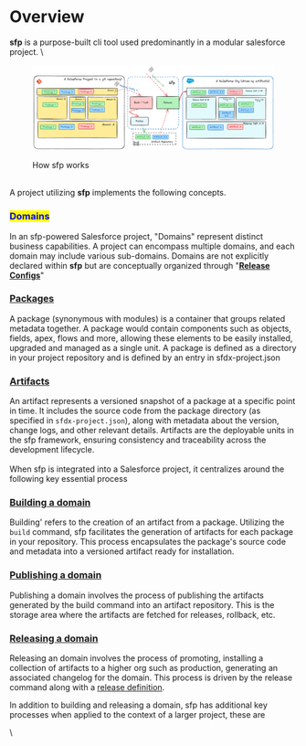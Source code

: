# Overview



**sfp** is a purpose-built cli tool used predominantly in a modular salesforce project.  \


<figure><img src="../.gitbook/assets/concept (2).png" alt=""><figcaption><p>How sfp works</p></figcaption></figure>

\
A project utilizing **sfp** implements the following concepts.

### <mark style="color:blue;">Domains</mark>

In an sfp-powered Salesforce project, "Domains" represent distinct business capabilities. A project can encompass multiple domains, and each domain may include various sub-domains. Domains are not explicitly declared within **sfp** but are conceptually organized through "[**Release Configs**](release-config.md)"

### [**Packages**](packages.md)

A package (synonymous with modules) is a container that groups related metadata together.  A package would contain components such as objects, fields, apex, flows and more, allowing these elements to be easily installed, upgraded and managed as a single unit. A package is defined as a directory in your project repository and is defined by an entry in sfdx-project.json

### [**Artifacts**](artifacts.md)

An artifact represents a versioned snapshot of a package at a specific point in time. It includes the source code from the package directory (as specified in `sfdx-project.json`), along with metadata about the version, change logs, and other relevant details. Artifacts are the deployable units in the sfp framework, ensuring consistency and traceability across the development lifecycle.\
\
When sfp is integrated into a Salesforce project, it centralizes around the following key essential process

### [**Building a domain**](../building-artifacts/overview.md)

Building' refers to the creation of an artifact from a package. Utilizing the `build` command, sfp facilitates the generation of artifacts for each package in your repository. This process encapsulates the package's source code and metadata into a versioned artifact ready for installation.

### [**Publishing a domain**](../publishing-and-fetching-artifacts/publish-artifact.md)

Publishing a domain involves the process of publishing the artifacts generated by the build command into an artifact repository. This is the storage area where the artifacts are fetched for releases, rollback, etc.

### [**Releasing a domain**](broken-reference)

Releasing an domain involves the process of promoting, installing a collection of artifacts to a higher org such as production, generating an associated changelog for the domain.  This process is driven by the release command along with a [release definition](../releasing-artifacts/release-definitions.md).

In addition to building and releasing a domain, sfp has additional key processes when applied to the context of a larger project, these are



\
